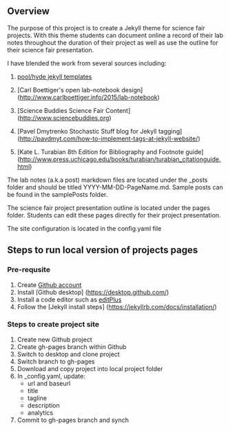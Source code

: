 ## Overview
The purpose of this project is to create a Jekyll theme for science fair projects. With this theme students can document online a record of their lab notes throughout the duration of their project as well as use the outline for their science fair presentation.

I have blended the work from several sources including:

1. [pool/hyde jekyll templates](https://github.com/poole/hyde)

2. [Carl Boettiger's open lab-notebook design] (http://www.carlboettiger.info/2015/lab-notebook)

3. [Science Buddies Science Fair Content] (http://www.sciencebuddies.org)

4. [Pavel Dmytrenko Stochastic Stuff blog for Jekyll tagging] (http://pavdmyt.com/how-to-implement-tags-at-jekyll-website/)

5. [Kate L. Turabian 8th Edition for Bibliography and Footnote guide] (http://www.press.uchicago.edu/books/turabian/turabian_citationguide.html)

The lab notes (a.k.a post) markdown files are located under the _posts folder and should be titled YYYY-MM-DD-PageName.md.  Sample posts can be found in the samplePosts folder.

The science fair project presentation outline is located under the pages folder. Students can edit these pages directly for their project presentation.

The site configuration is located in the config.yaml file 

## Steps to run local version of projects pages

### Pre-requsite
1. Create [Github account](http://github.com/)
2. Install [Github desktop] (https://desktop.github.com/)
3. Install a code editor such as [editPlus](https://www.editplus.com/download.html)
4. Follow the [Jekyll install steps] (https://jekyllrb.com/docs/installation/)

### Steps to create project site
1. Create new Github project
2. Create gh-pages branch within Github <project>
3. Switch to desktop and clone project
4. Switch branch to gh-pages
5. Download and copy project into local project folder
6. In _config.yaml, update:
	* url and baseurl
	* title
	* tagline
	* description
	* analytics
7. Commit to <project> gh-pages branch and synch
